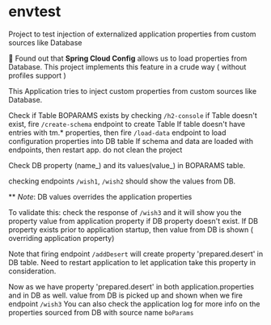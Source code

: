 # envtest

Project to test injection of externalized application properties from custom sources like Database

:grimacing: Found out that **Spring Cloud Config** allows us to load properties from Database. This project implements this feature in a crude way ( without profiles support )

This Application tries to inject custom properties from custom sources like Database.

Check if Table BOPARAMS exists by checking `/h2-console`
if Table doesn't exist, fire `/create-schema` endpoint to create Table
If table doesn't have entries with tm.* properties, then fire `/load-data` endpoint to load configuration properties into DB table
If schema and data are loaded with endpoints, then restart app. do not clean the project

Check DB property (name_) and its values(value_) in BOPARAMS table.

checking endpoints `/wish1`, `/wish2` should show the values from DB.

** *Note*: DB values overrides the application properties

To validate this: check the response of `/wish3` and it will show you the property value from application property if DB property doesn't exist. If DB property exists prior to application startup, then value from DB is shown ( overriding application property)

Note that firing endpoint `/addDesert` will create property 'prepared.desert' in DB table. Need to restart application to let application take this property in consideration. 

Now as we have property 'prepared.desert' in both application.properties and in DB as well. value from DB is picked up and shown when we fire endpoint `/wish3`
You can also check the application log for more info on the properties sourced from DB with source name `boParams`
